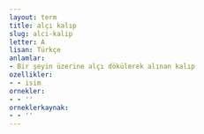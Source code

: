 ```yaml
---
layout: term
title: alçı kalıp
slug: alci-kalip
letter: A
lisan: Türkçe
anlamlar:
- Bir şeyin üzerine alçı dökülerek alınan kalıp
ozellikler:
- - isim
ornekler:
- - ''
orneklerkaynak:
- - ''
---
```

